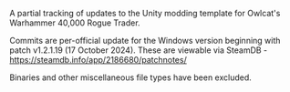 A partial tracking of updates to the Unity modding template for Owlcat's Warhammer 40,000 Rogue Trader.

Commits are per-official update for the Windows version beginning with patch v1.2.1.19 (17 October 2024). These are viewable via SteamDB - https://steamdb.info/app/2186680/patchnotes/

Binaries and other miscellaneous file types have been excluded.
